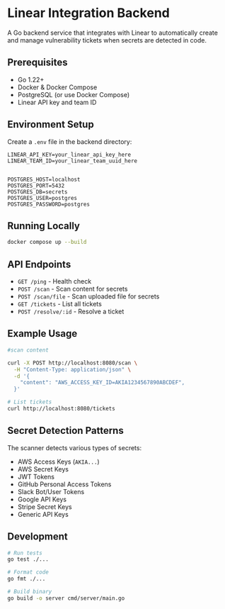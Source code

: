 # Linear Integration Backend

A Go backend service that integrates with Linear to automatically create and manage vulnerability tickets when secrets are detected in code.

## Prerequisites

- Go 1.22+
- Docker & Docker Compose
- PostgreSQL (or use Docker Compose)
- Linear API key and team ID

## Environment Setup

Create a `.env` file in the backend directory:

```env
LINEAR_API_KEY=your_linear_api_key_here
LINEAR_TEAM_ID=your_linear_team_uuid_here


POSTGRES_HOST=localhost
POSTGRES_PORT=5432
POSTGRES_DB=secrets
POSTGRES_USER=postgres
POSTGRES_PASSWORD=postgres
```

## Running Locally

```bash
docker compose up --build
```

## API Endpoints

- `GET /ping` - Health check
- `POST /scan` - Scan content for secrets
- `POST /scan/file` - Scan uploaded file for secrets
- `GET /tickets` - List all tickets
- `POST /resolve/:id` - Resolve a ticket

## Example Usage

```bash
#scan content

curl -X POST http://localhost:8080/scan \
  -H "Content-Type: application/json" \
  -d '{
    "content": "AWS_ACCESS_KEY_ID=AKIA1234567890ABCDEF",
  }'

# List tickets
curl http://localhost:8080/tickets
```

## Secret Detection Patterns

The scanner detects various types of secrets:

- AWS Access Keys (`AKIA...`)
- AWS Secret Keys
- JWT Tokens
- GitHub Personal Access Tokens
- Slack Bot/User Tokens
- Google API Keys
- Stripe Secret Keys
- Generic API Keys

## Development

```bash
# Run tests
go test ./...

# Format code
go fmt ./...

# Build binary
go build -o server cmd/server/main.go
```
